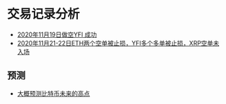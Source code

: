 # 交易记录分析

 - [2020年11月19日做空YFI 成功](20201119/)
 - [2020年11月21-22日ETH两个空单被止损，YFI多个多单被止损，XRP空单未入场](20201122/)

## 预测

 - [大概预测比特币未来的高点](predict/btc/)
